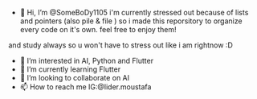 - 👋 Hi, I’m @SomeBoDy1105
i'm currently stressed out because of lists and pointers (also pile & file ) so i made this reporsitory to organize every code on it's own.
feel free to enjoy them!

and study always so u won't have to stress out like i am rightnow :D

- 👀 I’m interested in AI, Python and Flutter
- 🌱 I’m currently learning Flutter
- 💞️ I’m looking to collaborate on AI
- 📫 How to reach me IG:@lider.moustafa
